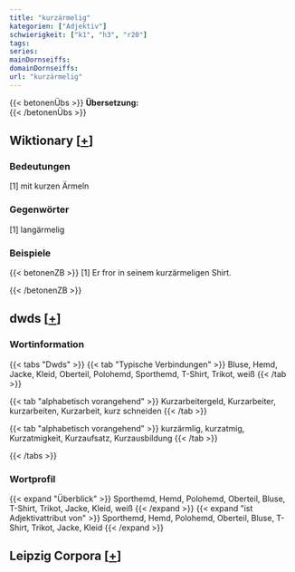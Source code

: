 ```yaml
---
title: "kurzärmelig"
kategorien: ["Adjektiv"]
schwierigkeit: ["k1", "h3", "r20"]
tags:
series:
mainDornseiffs:
domainDornseiffs:
url: "kurzärmelig"
---
```


{{< betonenÜbs >}}
**Übersetzung:**  
{{< /betonenÜbs >}}

## Wiktionary [[+](https://de.wiktionary.org/wiki/kurzärmelig)]

### Bedeutungen
[1] mit kurzen Ärmeln  

### Gegenwörter
[1] langärmelig  

### Beispiele
{{< betonenZB >}}
[1] Er fror in seinem kurzärmeligen Shirt.  

{{< /betonenZB >}}


## dwds [[+](https://www.dwds.de/wb/kurzärmelig)]

### Wortinformation
{{< tabs "Dwds" >}}
{{< tab "Typische Verbindungen" >}}
Bluse, Hemd, Jacke, Kleid, Oberteil, Polohemd, Sporthemd, T-Shirt, Trikot, weiß
{{< /tab >}}

{{< tab "alphabetisch vorangehend" >}}
Kurzarbeitergeld, Kurzarbeiter, kurzarbeiten, Kurzarbeit, kurz schneiden
{{< /tab >}}

{{< tab "alphabetisch vorangehend" >}}
kurzärmlig, kurzatmig, Kurzatmigkeit, Kurzaufsatz, Kurzausbildung
{{< /tab >}}

{{< /tabs >}}

### Wortprofil
{{< expand "Überblick" >}} Sporthemd, Hemd, Polohemd, Oberteil, Bluse, T-Shirt, Trikot, Jacke, Kleid, weiß {{< /expand >}}
{{< expand "ist Adjektivattribut von" >}} Sporthemd, Hemd, Polohemd, Oberteil, Bluse, T-Shirt, Trikot, Jacke, Kleid {{< /expand >}}

## Leipzig Corpora [[+](https://corpora.uni-leipzig.de/en/res?word=kurzärmelig&corpusId=deu_newscrawl-public_2018)]

